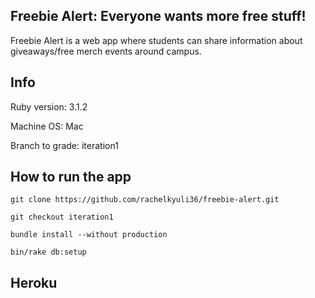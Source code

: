 ## Freebie Alert: Everyone wants more free stuff!
Freebie Alert is a web app where students can share information about giveaways/free merch events around campus. 


## Info
Ruby version: 3.1.2

Machine OS: Mac

Branch to grade: iteration1

## How to run the app
`git clone https://github.com/rachelkyuli36/freebie-alert.git`

`git checkout iteration1`

`bundle install --without production`

`bin/rake db:setup`


## Heroku

